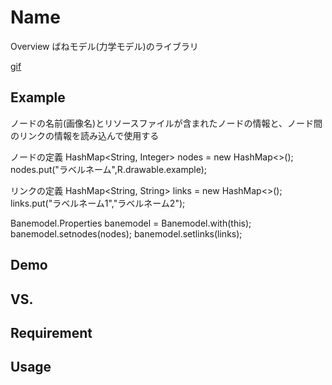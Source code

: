 Name
====

Overview
ばねモデル(力学モデル)のライブラリ

[gif](https://github.com/kai0masanari/baneVisualizer/blob/master/image/image.gif)

## Example
ノードの名前(画像名)とリソースファイルが含まれたノードの情報と、ノード間のリンクの情報を読み込んで使用する


ノードの定義
HashMap<String, Integer> nodes = new HashMap<>();
nodes.put("ラベルネーム",R.drawable.example);

リンクの定義
HashMap<String, String> links = new HashMap<>();
links.put("ラベルネーム1","ラベルネーム2");

Banemodel.Properties banemodel = Banemodel.with(this);
banemodel.setnodes(nodes);
banemodel.setlinks(links);


## Demo


## VS. 

## Requirement

## Usage